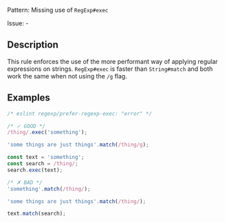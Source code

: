Pattern: Missing use of `RegExp#exec`

Issue: -

## Description

This rule enforces the use of the more performant way of applying regular expressions on strings. `RegExp#exec` is faster than `String#match` and both work the same when not using the `/g` flag.

## Examples

```js
/* eslint regexp/prefer-regexp-exec: "error" */

/* ✓ GOOD */
/thing/.exec('something');

'some things are just things'.match(/thing/g);

const text = 'something';
const search = /thing/;
search.exec(text);

/* ✗ BAD */
'something'.match(/thing/);

'some things are just things'.match(/thing/);

text.match(search);

```
